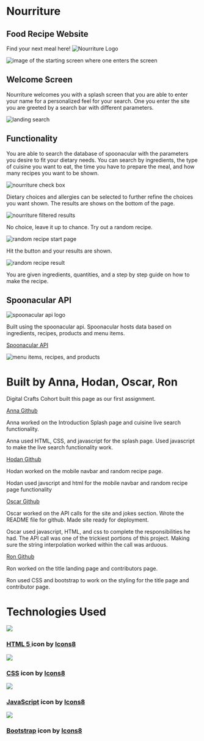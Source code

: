 # Nourriture
## Food Recipe Website

Find your next meal here!
![Nourriture Logo](./foodProject/assets/logo/logoNourriture.png)

![image of the starting screen where one enters the screen](./foodProject/assets/nourriture.png)

## Welcome Screen

Nourriture welcomes you with a splash screen that you are able to enter your name for a personalized feel for your search. One you enter the site you are greeted by a search bar with different parameters.

![landing search](./foodProject/assets/nourriture_search.png)

## Functionality

You are able to search the database of spoonacular with the parameters you desire to fit your dietary needs. You can search by ingredients, the type of cuisine you want to eat, the time you have to prepare the meal, and how many recipes you want to be shown.

![nourriture check box](./foodProject/assets/functionality/nourritureCheckBox.png)

Dietary choices and allergies can be selected to further refine the choices you want shown. The results are shows on the bottom of the page.

![nourriture filtered results](./foodProject/assets/functionality/nourritureFilterResults.png)

No choice, leave it up to chance. Try out a random recipe.

![random recipe start page](./foodProject/assets/functionality/randomMeal.png)

Hit the button and your results are shown.

![random recipe result](./foodProject/assets/functionality/RandomMealResult.png)

You are given ingredients, quantities, and a step by step guide on how to make the recipe.

## Spoonacular API
![spoonacular api logo](./foodProject/assets/spoonacularAPI.png)

Built using the spoonacular api. Spoonacular hosts data based on ingredients, recipes, products and menu items. 

[Spoonacular API](https://spoonacular.com/food-api)

![menu items, recipes, and products](./foodProject/assets/spoonacular_data.png)


# Built by Anna, Hodan, Oscar, Ron

Digital Crafts Cohort built this page as our first assignment. 

[Anna Github](https://github.com/Anna-Dosev)

Anna worked on the Introduction Splash page and cuisine live search functionality.

Anna used HTML, CSS, and javascript for the splash page. Used javascript to make the live search functionality work.

[Hodan Github](https://github.com/hodansuleiman)

Hodan worked on the mobile navbar and random recipe page.

Hodan used javscript and html for the mobile navbar and random recipe page functionality


[Oscar Github](https://github.com/Ozzythegrouch)

Oscar worked on the API calls for the site and jokes section. 
Wrote the README file for github. Made site ready for deployment. 

Oscar used javascript, HTML, and css to complete the responsibilities he had. 
The API call was one of the trickiest portions of this project. Making sure the string interpolation worked within the call was arduous. 

[Ron Github](https://github.com/rcleveland30)

Ron worked on the title landing page and contributors page.

Ron used CSS and bootstrap to work on the styling for the title page and contributor page.

# Technologies Used

<div class="skillContainer">
<div class="skillContainerHTML">
<img src="foodProject/assets/logo/icons8-html-5-96.svg" class="imageLogo" />
<h3><a target="_blank" href="https://icons8.com/icon/Q5FXgRZybr2A/html-5-is-a-software-solution-stack-that-defines-the-properties-and-behaviors-of-web-page">HTML 5 </a> icon by <a target="_blank" href="https://icons8.com">Icons8</a></h3>
</div>
<div class="skillContainerCSS">
<img src="foodProject/assets/logo/icons8-css3-96.svg" class="imageLogo" />
<h3><a target="_blank" href="https://icons8.com/icon/21278/css3">CSS</a> icon by <a target="_blank" href="https://icons8.com">Icons8</a></h3>
</div>
<div class="skillContainerJavaScript">
<img src="foodProject/assets/logo/icons8-javascript.svg" class="imageLogo" />
<h3><a target="_blank" href="https://icons8.com/icon/PXTY4q2Sq2lG/javascript">JavaScript</a> icon by <a target="_blank" href="https://icons8.com">Icons8</a></h3>
</div>
<div class="skillContainerJavaScript">
<img src="foodProject/assets/logo/icons8-bootstrap.svg" class="imageLogo" />
<h3><a target="_blank" href="https://icons8.com/icon/84710/bootstrap">Bootstrap</a> icon by <a target="_blank" href="https://icons8.com">Icons8</a></h3>
</div>
</div>	
